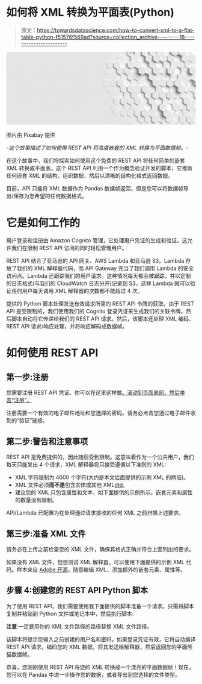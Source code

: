 # 如何将 XML 转换为平面表(Python)

> 原文：<https://towardsdatascience.com/how-to-convert-xml-to-a-flat-table-python-f51576f569ad?source=collection_archive---------18----------------------->

![](img/785c0ae4ec9db4ec56ed2a3df64e6fd3.png)

图片由 Pixabay 提供

*-这个故事描述了如何使用 REST API 将高度嵌套的 XML 转换为平面数据帧。-*

在这个故事中，我们将探索如何使用这个免费的 REST API 将任何简单的嵌套 XML 转换成平面表。这个 REST API 利用一个作为概念验证开发的脚本，它推断任何嵌套 XML 的结构，组织数据，然后以清晰的结构化格式返回数据。

目前，API 只能将 XML 数据作为 Pandas 数据帧返回，但是您可以将数据帧导出/保存为您希望的任何数据格式。

# 它是如何工作的

用户登录和注册由 Amazon Cognito 管理，它处理用户凭证的生成和验证。这允许我们在限制 REST API 访问的同时轻松管理用户。

REST API 结合了亚马逊的 API 网关、AWS Lambda 和亚马逊 S3。Lambda 存放了我们的 XML 解释器代码，而 API Gateway 充当了我们调用 Lambda 的安全访问点。Lambda 还跟踪我们的用户请求。这种情况每天都会被跟踪，并以定制的日志格式(与我们的 CloudWatch 日志分开)记录到 S3，这样 Lambda 就可以验证任何用户每天调用 XML 解释器的次数都不能超过 4 次。

提供的 Python 脚本处理发送有效请求所需的 REST API 令牌的获取。由于 REST API 是受限制的，我们使用我们的 Cognito 登录凭证来生成我们的关联令牌，然后脚本自动将它传递给我们的 REST API 请求。然后，该脚本还处理 XML 编码、REST API 请求/响应处理，并将响应解码成数据帧。

# 如何使用 REST API

## 第一步:注册

您需要注册 REST API 凭证。你可以在这里这样做[。滚动到页面底部，然后单击“注册”。](http://bitsyl.com/xml_converter.html)

注册需要一个有效的电子邮件地址和您选择的密码。请务必点击您通过电子邮件收到的“验证”链接。

## **第二步:警告和注意事项**

REST API 是免费提供的，因此随后受到限制。这意味着作为一个公共用户，我们每天只能发出 4 个请求，XML 解释器将只接受遵循以下准则的 XML:

*   XML 字符限制为 4000 个字符(大约是本文后面提供的示例 XML 的两倍)。
*   XML 文件必须**而不是**包含实体或其他 XML[dtd](https://www.w3schools.com/xml/xml_dtd.asp)。
*   建议您的 XML 只包含属性和文本，如下面提供的示例所示。嵌套元素和属性的数量没有限制。

API/Lambda 已配置为在处理通过请求接收的任何 XML 之前扫描上述要求。

## **第三步:准备 XML 文件**

请务必在上传之前检查您的 XML 文件，确保其格式正确并符合上面列出的要求。

如果没有 XML 文件，但想测试 XML 解释器，可以使用下面提供的示例 XML 代码。样本来自 [Adobe 开源](https://opensource.adobe.com/Spry/samples/data_region/NestedXMLDataSample.html)。随意编辑 XML，添加额外的嵌套元素、属性等。

## 步骤 4:创建您的 REST API Python 脚本

为了使用 REST API，我们需要使用我下面提供的脚本准备一个请求。只需将脚本复制并粘贴到 Python 文件或笔记本中，然后执行脚本:

**注意**:一定要用你的 XML 文件路径的路径替换 XML 文件路径。

该脚本将提示您输入之前创建的用户名和密码。如果登录凭证有效，它将自动编译 REST API 请求，编码您的 XML 数据，将其发送给解释器，然后返回您的平面熊猫数据帧。

恭喜，您刚刚使用 REST API 将您的 XML 转换成一个漂亮的平面数据帧！现在，您可以在 Pandas 中进一步操作您的数据，或者导出到您选择的文件类型。
